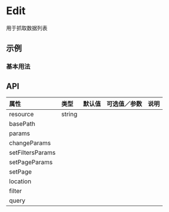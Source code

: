 # Edit

用于抓取数据列表

## 示例

### 基本用法

## API

| 属性             | 类型   | 默认值 | 可选值／参数 | 说明 |
| :--------------- | :----- | :----- | :----------- | :--- |
| resource         | string |        |              |      |
| basePath         |        |        |              |      |
| params           |        |        |              |      |
| changeParams     |        |        |              |      |
| setFiltersParams |        |        |              |      |
| setPageParams    |        |        |              |      |
| setPage          |        |        |              |      |
| location         |        |        |              |      |
| filter           |        |        |              |      |
| query            |        |        |              |      |
